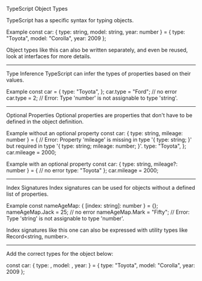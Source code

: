 TypeScript Object Types

TypeScript has a specific syntax for typing objects.

Example
const car: { type: string, model: string, year: number } = {
  type: "Toyota",
  model: "Corolla",
  year: 2009
};

Object types like this can also be written separately, and even be reused, look at interfaces for more details.


________________________________________________________________________

Type Inference
TypeScript can infer the types of properties based on their values.

Example
const car = {
  type: "Toyota",
};
car.type = "Ford"; // no error
car.type = 2; // Error: Type 'number' is not assignable to type 'string'.


________________________________________________________________________

Optional Properties
Optional properties are properties that don't have to be defined in the object definition.

Example without an optional property
const car: { type: string, mileage: number } = { // Error: Property 'mileage' is missing in type '{ type: string; }' but required in type '{ type: string; mileage: number; }'.
  type: "Toyota",
};
car.mileage = 2000;

Example with an optional property
const car: { type: string, mileage?: number } = { // no error
  type: "Toyota"
};
car.mileage = 2000;


________________________________________________________________________

Index Signatures
Index signatures can be used for objects without a defined list of properties.

Example
const nameAgeMap: { [index: string]: number } = {};
nameAgeMap.Jack = 25; // no error
nameAgeMap.Mark = "Fifty"; // Error: Type 'string' is not assignable to type 'number'.

Index signatures like this one can also be expressed with utility types like Record<string, number>.




________________________________________________________________________


Add the correct types for the object below:


const car: { type: 
, model: 
, year: 
 } = {
  type: "Toyota",
  model: "Corolla",
  year: 2009
};